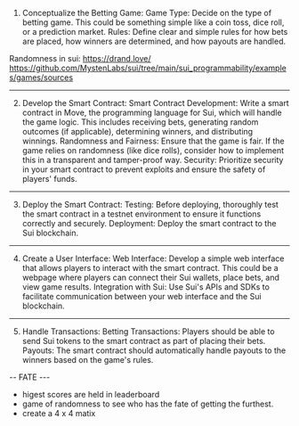 1. Conceptualize the Betting Game:
Game Type: Decide on the type of betting game. This could be something simple like a coin toss, dice roll, or a prediction market.
Rules: Define clear and simple rules for how bets are placed, how winners are determined, and how payouts are handled.

Randomness in sui:
https://drand.love/
https://github.com/MystenLabs/sui/tree/main/sui_programmability/examples/games/sources

---

2. Develop the Smart Contract:
Smart Contract Development: Write a smart contract in Move, the programming language for Sui, which will handle the game logic. This includes receiving bets, generating random outcomes (if applicable), determining winners, and distributing winnings.
Randomness and Fairness: Ensure that the game is fair. If the game relies on randomness (like dice rolls), consider how to implement this in a transparent and tamper-proof way.
Security: Prioritize security in your smart contract to prevent exploits and ensure the safety of players' funds.

---

3. Deploy the Smart Contract:
Testing: Before deploying, thoroughly test the smart contract in a testnet environment to ensure it functions correctly and securely.
Deployment: Deploy the smart contract to the Sui blockchain.

---

4. Create a User Interface:
Web Interface: Develop a simple web interface that allows players to interact with the smart contract. This could be a webpage where players can connect their Sui wallets, place bets, and view game results.
Integration with Sui: Use Sui's APIs and SDKs to facilitate communication between your web interface and the Sui blockchain.

---

5. Handle Transactions:
Betting Transactions: Players should be able to send Sui tokens to the smart contract as part of placing their bets.
Payouts: The smart contract should automatically handle payouts to the winners based on the game's rules.



-- FATE --- 
- higest scores are held in leaderboard
- game of randomness to see who has the fate of getting the furthest. 
- create a 4 x 4 matix
